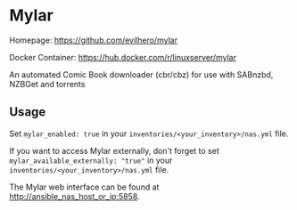
# Mylar

Homepage: <https://github.com/evilhero/mylar>

Docker Container: <https://hub.docker.com/r/linuxserver/mylar>

An automated Comic Book downloader (cbr/cbz) for use with SABnzbd, NZBGet and torrents

## Usage

Set `mylar_enabled: true` in your `inventories/<your_inventory>/nas.yml` file.

If you want to access Mylar externally, don't forget to set `mylar_available_externally: "true"` in your `inventories/<your_inventory>/nas.yml` file.

The Mylar web interface can be found at <http://ansible_nas_host_or_ip:5858>.
